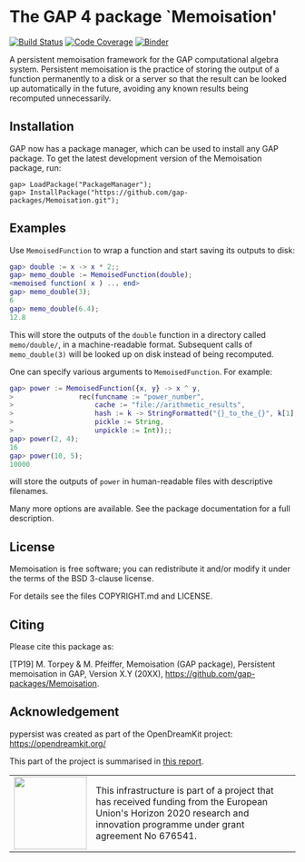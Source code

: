 The GAP 4 package `Memoisation'
===============================

[![Build Status](https://travis-ci.org/gap-packages/Memoisation.svg?branch=master)](https://travis-ci.org/gap-packages/Memoisation)
[![Code Coverage](https://codecov.io/github/gap-packages/Memoisation/coverage.svg?branch=master&token=)](https://codecov.io/gh/gap-packages/Memoisation)
[![Binder](https://mybinder.org/badge_logo.svg)](https://mybinder.org/v2/gh/gap-packages/Memoisation/master?filepath=demo.ipynb)

A persistent memoisation framework for the GAP computational algebra system.
Persistent memoisation is the practice of storing the output of a function
permanently to a disk or a server so that the result can be looked up
automatically in the future, avoiding any known results being recomputed
unnecessarily.

Installation
------------
GAP now has a package manager, which can be used to install any GAP package.  To
get the latest development version of the Memoisation package, run:

    gap> LoadPackage("PackageManager");
    gap> InstallPackage("https://github.com/gap-packages/Memoisation.git");

Examples
--------
Use `MemoisedFunction` to wrap a function and start saving its outputs to disk:

```gap
gap> double := x -> x * 2;;
gap> memo_double := MemoisedFunction(double);
<memoised function( x ) ... end>
gap> memo_double(3);
6
gap> memo_double(6.4);
12.8
```

This will store the outputs of the `double` function in a directory called
`memo/double/`, in a machine-readable format.  Subsequent calls of
`memo_double(3)` will be looked up on disk instead of being recomputed.

One can specify various arguments to `MemoisedFunction`.  For example:

```gap
gap> power := MemoisedFunction({x, y} -> x ^ y,
>                rec(funcname := "power_number",
>                    cache := "file://arithmetic_results",
>                    hash := k -> StringFormatted("{}_to_the_{}", k[1], k[2]),
>                    pickle := String,
>                    unpickle := Int));;
gap> power(2, 4);
16
gap> power(10, 5);
10000
```

will store the outputs of `power` in human-readable files with descriptive
filenames.

Many more options are available.  See the package documentation for a full
description.

License
-------

Memoisation is free software; you can redistribute it and/or modify it under
the terms of the BSD 3-clause license.

For details see the files COPYRIGHT.md and LICENSE.

Citing
------
Please cite this package as:

[TP19]
M. Torpey & M. Pfeiffer,
Memoisation (GAP package),
Persistent memoisation in GAP,
Version X.Y (20XX),
https://github.com/gap-packages/Memoisation.

Acknowledgement
---------------

pypersist was created as part of the OpenDreamKit project: 
https://opendreamkit.org/

This part of the project is summarised in [this report](https://github.com/OpenDreamKit/OpenDreamKit/blob/master/WP6/D6.9/report-final.pdf).

<table class="none">
<tr>
<td>
  <img src="http://opendreamkit.org/public/logos/Flag_of_Europe.svg" width="128">
</td>
<td>
  This infrastructure is part of a project that has received funding from the
  European Union's Horizon 2020 research and innovation programme under grant
  agreement No 676541.
</td>
</tr>
